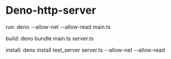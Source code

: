 # Deno-http-server

run:
	deno --allow-net --allow-read main.ts

build:
	deno bundle main.ts server.ts

install:
	deno install test_server server.ts --allow-net --allow-read